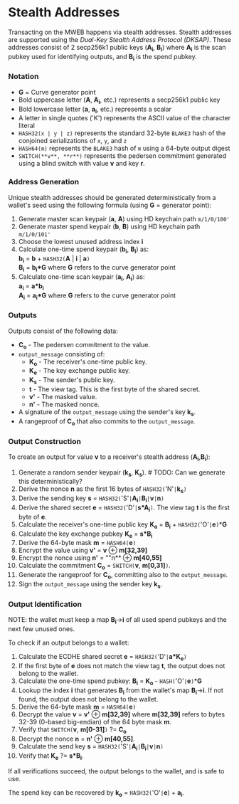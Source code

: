 ﻿# Stealth Addresses

Transacting on the MWEB happens via stealth addresses. Stealth addresses are supported using the *Dual-Key Stealth Address Protocol (DKSAP)*.
These addresses consist of 2 secp256k1 public keys (**A<sub>i</sub>**, **B<sub>i</sub>**) where **A<sub>i</sub>** is the scan pubkey used for identifying outputs, and **B<sub>i</sub>** is the spend pubkey.

### Notation
* **G** = Curve generator point
* Bold uppercase letter (**A**, **A<sub>i</sub>**, etc.) represents a secp256k1 public key
* Bold lowercase letter (**a**, **a<sub>i</sub>**, etc.) represents a scalar
* A letter in single quotes ('K') represents the ASCII value of the character literal
* `HASH32(x | y | z)` represents the standard 32-byte `BLAKE3` hash of the conjoined serializations of `x`, `y`, and `z`
* `HASH64(m)` represents the `BLAKE3` hash of `m` using a 64-byte output digest
* `SWITCH(**v**, **r**)` represents the pedersen commitment generated using a blind switch with value **v** and key **r**.

### Address Generation

Unique stealth addresses should be generated deterministically from a wallet's seed using the following formula (using **G** = generator point):

1. Generate master scan keypair (**a**, **A**) using HD keychain path `m/1/0/100'`
2. Generate master spend keypair (**b**, **B**) using HD keychain path `m/1/0/101'`
3. Choose the lowest unused address index **i**
4. Calculate one-time spend keypair (**b<sub>i</sub>**, **B<sub>i</sub>**) as:<br/>
    **b<sub>i</sub>** = **b** + `HASH32(`**A** | **i** | **a**`)`<br/>
    **B<sub>i</sub>** = **b<sub>i</sub>\*G** where **G** refers to the curve generator point
5. Calculate one-time scan keypair (**a<sub>i</sub>**, **A<sub>i</sub>**) as:<br/>
    **a<sub>i</sub>** = **a\*b<sub>i</sub>**<br/>
    **A<sub>i</sub>** = **a<sub>i</sub>\*G** where **G** refers to the curve generator point

### Outputs

Outputs consist of the following data:

* **C<sub>o</sub>** - The pedersen commitment to the value.
* `output_message` consisting of:
  * **K<sub>o</sub>** - The receiver's one-time public key.
  * **K<sub>e</sub>** - The key exchange public key.
  * **K<sub>s</sub>** - The sender's public key.
  * **t** - The view tag. This is the first byte of the shared secret.
  * **v'** - The masked value.
  * **n'** - The masked nonce.
* A signature of the `output_message` using the sender's key **k<sub>s</sub>**.
* A rangeproof of **C<sub>o</sub>** that also commits to the `output_message`.

### Output Construction

To create an output for value **v** to a receiver's stealth address (**A<sub>i</sub>**,**B<sub>i</sub>**):

1. Generate a random sender keypair (**k<sub>s</sub>**, **K<sub>s</sub>**). # TODO: Can we generate this deterministically?
2. Derive the nonce **n** as the first 16 bytes of `HASH32(`'N'`|`**k<sub>s</sub>**`)`
3. Derive the sending key **s** = `HASH32(`'S'`|`**A<sub>i</sub>**`|`**B<sub>i</sub>**`|`**v**`|`**n**`)`
4. Derive the shared secret **e** = `HASH32(`'D'`|`**s*A<sub>i</sub>**`)`. The view tag **t** is the first byte of **e**.
5. Calculate the receiver's one-time public key **K<sub>o</sub>** = **B<sub>i</sub>** + `HASH32(`'O'`|`**e**`)`***G** 
6. Calculate the key exchange pubkey **K<sub>e</sub>** = **s*B<sub>i</sub>**
7. Derive the 64-byte mask **m** = `HASH64(`**e**`)`
8. Encrypt the value using **v'** = **v** ⊕ **m[32,39]**
9. Encrypt the nonce using **n'** = ""n** ⊕ **m[40,55]**
10. Calculate the commitment **C<sub>o</sub>** = `SWITCH(`**v**, **m[0,31]**`)`.
11. Generate the rangeproof for **C<sub>o</sub>**, committing also to the `output_message`.
12. Sign the `output_message` using the sender key **k<sub>s</sub>**.


### Output Identification

NOTE: the wallet must keep a map **B<sub>i</sub>**->**i** of all used spend pubkeys and the next few unused ones.

To check if an output belongs to a wallet:

1. Calculate the ECDHE shared secret **e** = `HASH32(`'D'`|`**a*K<sub>e</sub>**`)`
2. If the first byte of **e** does not match the view tag **t**, the output does not belong to the wallet.
3. Calculate the one-time spend pubkey: **B<sub>i</sub>** = **K<sub>o</sub>** - `HASH(`'O'`|`**e**`)`***G**
4. Lookup the index **i** that generates **B<sub>i</sub>** from the wallet's map **B<sub>i</sub>**->**i**. If not found, the output does not belong to the wallet.
5. Derive the 64-byte mask **m** = `HASH64(`**e**`)`
6. Decrypt the value **v** = **v'** ⊕ **m[32,39]** where **m[32,39]** refers to bytes 32-39 (0-based big-endian) of the 64 byte mask **m**.
7. Verify that `SWITCH(`**v**, **m[0-31]**`)` ?= **C<sub>o</sub>**
8. Decrypt the nonce **n** = **n'** ⊕ **m[40,55]**.
9. Calculate the send key **s** = `HASH32(`'S'`|`**A<sub>i</sub>**`|`**B<sub>i</sub>**`|`**v**`|`**n**`)`
10. Verify that **K<sub>e</sub>** ?= **s*B<sub>i</sub>**.

If all verifications succeed, the output belongs to the wallet, and is safe to use.

The spend key can be recovered by **k<sub>o</sub>** = `HASH32(`'O'`|`**e**) + **a<sub>i</sub>**.

